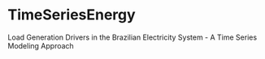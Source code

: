 # TimeSeriesEnergy
Load Generation Drivers in the Brazilian Electricity System -  A Time Series Modeling Approach


